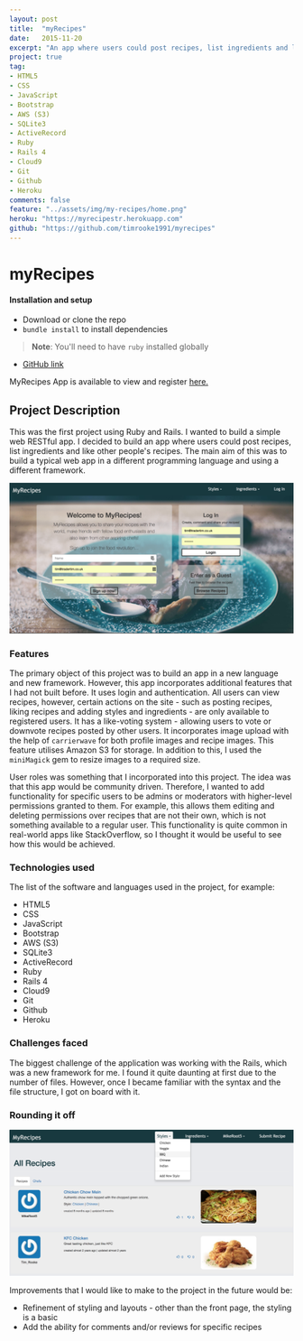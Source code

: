 ```yaml
---
layout: post
title:  "myRecipes"
date:   2015-11-20
excerpt: "An app where users could post recipes, list ingredients and like other people's recipes using Ruby on Rails"
project: true
tag:
- HTML5
- CSS
- JavaScript
- Bootstrap
- AWS (S3)
- SQLite3
- ActiveRecord
- Ruby
- Rails 4
- Cloud9
- Git
- Github
- Heroku
comments: false
feature: "../assets/img/my-recipes/home.png"
heroku: "https://myrecipestr.herokuapp.com"
github: "https://github.com/timrooke1991/myrecipes"
---
```


# myRecipes

#### Installation and setup

- Download or clone the repo
- `bundle install` to install dependencies

> **Note**: You'll need to have `ruby` installed globally

- [GitHub link](https://github.com/timrooke1991/myrecipes)

MyRecipes App is available to view and register [here.](https://myrecipestr.herokuapp.com)

## Project Description

This was the first project using Ruby and Rails. I wanted to build a simple web RESTful app. I decided to build an app where users could post recipes, list ingredients and like other people's recipes. The main aim of this was to build a typical web app in a different programming language and using a different framework.  

![Landing Page](../assets/img/my-recipes/home.png)   

### [](https://github.com/timrooke1991/myrecipes#features)Features

The primary object of this project was to build an app in a new language and new framework. However, this app incorporates additional features that I had not built before. It uses login and authentication. All users can view recipes, however, certain actions on the site - such as posting recipes, liking recipes and adding styles and ingredients - are only available to registered users. It has a like-voting system - allowing users to vote or downvote recipes posted by other users. It incorporates image upload with the help of `carrierwave` for both profile images and recipe images. This feature utilises Amazon S3 for storage. In addition to this, I used the `miniMagick` gem to resize images to a required size.

User roles was something that I incorporated into this project. The idea was that this app would be community driven. Therefore, I wanted to add functionality for specific users to be admins or moderators with higher-level permissions granted to them. For example, this allows them editing and deleting permissions over recipes that are not their own, which is not something available to a regular user. This functionality is quite common in real-world apps like StackOverflow, so I thought it would be useful to see how this would be achieved.

### [](https://github.com/timrooke1991/myrecipes#technologies-used)Technologies used

The list of the software and languages used in the project, for example:

- HTML5
- CSS
- JavaScript
- Bootstrap
- AWS (S3)
- SQLite3
- ActiveRecord
- Ruby
- Rails 4
- Cloud9
- Git
- Github
- Heroku

### [](https://github.com/timrooke1991/myrecipes#challenges-faced)Challenges faced

The biggest challenge of the application was working with the Rails, which was a new framework for me. I found it quite daunting at first due to the number of files. However, once I became familiar with the syntax and the file structure, I got on board with it.

### [](https://github.com/timrooke1991/myrecipes#rounding-it-off)Rounding it off

![Landing Page](../assets/img/my-recipes/index.png)   

Improvements that I would like to make to the project in the future would be:

- Refinement of styling and layouts - other than the front page, the styling is a basic
- Add the ability for comments and/or reviews for specific recipes
